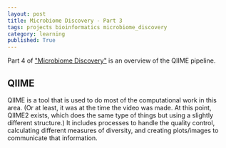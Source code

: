 ```yaml
---
layout: post
title: Microbiome Discovery - Part 3
tags: projects bioinformatics microbiome_discovery
category: learning
published: True
---
```


Part 4 of ["Microbiome Discovery"](https://www.youtube.com/playlist?list=PLOPiWVjg6aTzsA53N19YqJQeZpSCH9QPc) is an overview of the QIIME pipeline.

## QIIME

QIIME is a tool that is used to do most of the computational work in this area. (Or at least, it was at the time the video was made. At this point, QIIME2 exists, which does the same type of things but using a slightly different structure.) It includes processes to handle the quality control, calculating different measures of diversity, and creating plots/images to communicate that information.
